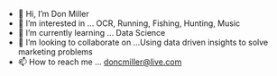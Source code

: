 - 👋 Hi, I’m Don Miller
- 👀 I’m interested in ... OCR, Running, Fishing, Hunting, Music
- 🌱 I’m currently learning ... Data Science
- 💞️ I’m looking to collaborate on ...Using data driven insights to solve marketing problems
- 📫 How to reach me ... doncmiller@live.com 

<!---
Jeepofun/Jeepofun is a ✨ special ✨ repository because its `README.md` (this file) appears on your GitHub profile.
You can click the Preview link to take a look at your changes.
--->
